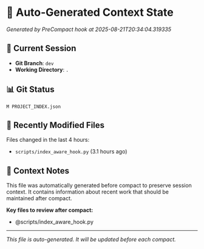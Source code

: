 # 🔄 Auto-Generated Context State
*Generated by PreCompact hook at 2025-08-21T20:34:04.319335*

## 📍 Current Session
- **Git Branch**: `dev`
- **Working Directory**: `.`

## 📊 Git Status
```
M PROJECT_INDEX.json
```

## 📝 Recently Modified Files
Files changed in the last 4 hours:
- `scripts/index_aware_hook.py` (3.1 hours ago)

## 📌 Context Notes

This file was automatically generated before compact to preserve session context.
It contains information about recent work that should be maintained after compact.

**Key files to review after compact:**
- @scripts/index_aware_hook.py

---
*This file is auto-generated. It will be updated before each compact.*